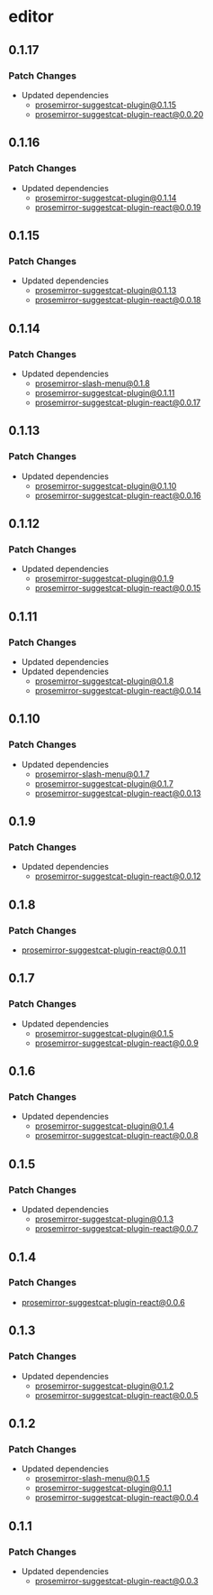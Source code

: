 # editor

## 0.1.17

### Patch Changes

- Updated dependencies
  - prosemirror-suggestcat-plugin@0.1.15
  - prosemirror-suggestcat-plugin-react@0.0.20

## 0.1.16

### Patch Changes

- Updated dependencies
  - prosemirror-suggestcat-plugin@0.1.14
  - prosemirror-suggestcat-plugin-react@0.0.19

## 0.1.15

### Patch Changes

- Updated dependencies
  - prosemirror-suggestcat-plugin@0.1.13
  - prosemirror-suggestcat-plugin-react@0.0.18

## 0.1.14

### Patch Changes

- Updated dependencies
  - prosemirror-slash-menu@0.1.8
  - prosemirror-suggestcat-plugin@0.1.11
  - prosemirror-suggestcat-plugin-react@0.0.17

## 0.1.13

### Patch Changes

- Updated dependencies
  - prosemirror-suggestcat-plugin@0.1.10
  - prosemirror-suggestcat-plugin-react@0.0.16

## 0.1.12

### Patch Changes

- Updated dependencies
  - prosemirror-suggestcat-plugin@0.1.9
  - prosemirror-suggestcat-plugin-react@0.0.15

## 0.1.11

### Patch Changes

- Updated dependencies
- Updated dependencies
  - prosemirror-suggestcat-plugin@0.1.8
  - prosemirror-suggestcat-plugin-react@0.0.14

## 0.1.10

### Patch Changes

- Updated dependencies
  - prosemirror-slash-menu@0.1.7
  - prosemirror-suggestcat-plugin@0.1.7
  - prosemirror-suggestcat-plugin-react@0.0.13

## 0.1.9

### Patch Changes

- Updated dependencies
  - prosemirror-suggestcat-plugin-react@0.0.12

## 0.1.8

### Patch Changes

- prosemirror-suggestcat-plugin-react@0.0.11

## 0.1.7

### Patch Changes

- Updated dependencies
  - prosemirror-suggestcat-plugin@0.1.5
  - prosemirror-suggestcat-plugin-react@0.0.9

## 0.1.6

### Patch Changes

- Updated dependencies
  - prosemirror-suggestcat-plugin@0.1.4
  - prosemirror-suggestcat-plugin-react@0.0.8

## 0.1.5

### Patch Changes

- Updated dependencies
  - prosemirror-suggestcat-plugin@0.1.3
  - prosemirror-suggestcat-plugin-react@0.0.7

## 0.1.4

### Patch Changes

- prosemirror-suggestcat-plugin-react@0.0.6

## 0.1.3

### Patch Changes

- Updated dependencies
  - prosemirror-suggestcat-plugin@0.1.2
  - prosemirror-suggestcat-plugin-react@0.0.5

## 0.1.2

### Patch Changes

- Updated dependencies
  - prosemirror-slash-menu@0.1.5
  - prosemirror-suggestcat-plugin@0.1.1
  - prosemirror-suggestcat-plugin-react@0.0.4

## 0.1.1

### Patch Changes

- Updated dependencies
  - prosemirror-suggestcat-plugin-react@0.0.3
